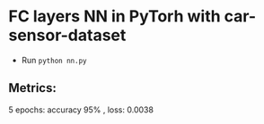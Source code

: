 # FC layers NN in PyTorh with car-sensor-dataset
* Run `python nn.py`
## Metrics:
5 epochs:  accuracy 95% , loss: 0.0038

